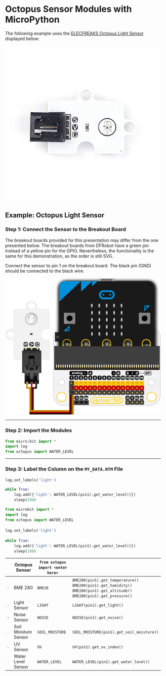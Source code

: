 # Octopus Sensor Modules with MicroPython

The following example uses the [ELECFREAKS Octopus Light Sensor](https://www.elecfreaks.com/octopus-water-level-sensor.html) displayed below:

![octopus-light-sensor](assets/octopus-light-sensor.png)

## Example: Octopus Light Sensor

### Step 1: Connect the Sensor to the Breakout Board

The breakout boards provided for this presentation may differ from the one presented below. The breakout boards from DFRobot have a green pin instead of a yellow pin for the GPIO. Nevertheless, the functionality is the same for this demonstration, as the order is still SVG.

Connect the sensor to pin 1 on the breakout board. The black pin (GND) should be connected to the black wire.

![micro:bit with Light Sensor](assets/microbit-octopus-light-sensor.png)

---

### Step 2: Import the Modules



```python
from micro:bit import *
import log
from octopus import WATER_LEVEL
```



---

### Step 3: Label the Column on the `MY_DATA.HTM` File

```python
log.set_labels('light')
```



```python
while True:
    log.add({'light': WATER_LEVEL(pin1).get_water_level()})
    sleep(100)
```



```python
from microbit import *
import log
from octopus import WATER_LEVEL

log.set_labels('light')

while True:
    log.add({'light': WATER_LEVEL(pin1).get_water_level()})
    sleep(100)
```



|                                                              | Octopus Sensor       | `from octopus import <enter here>` |                                                              |
| ------------------------------------------------------------ | -------------------- | ---------------------------------- | ------------------------------------------------------------ |
| <img src="assets/octopus-BME280-sensor.png" alt="octopus-BME280-sensor" style="zoom:25%;" /> | BME 280              | `BME20`                            | `BME280(pin1).get_temperature()`<br />`BME280(pin1).get_humidity()`<br />`BME280(pin1).get_altitude()`<br />`BME280(pin1).get_pressure()` |
| <img src="assets/octopus-light-sensor.png" alt="octopus-light-sensor" style="zoom:25%;" /> | Light Sensor         | `LIGHT`                            | `LIGHT(pin1).get_light()`                                    |
| <img src="assets/octopus-noise-sensor.png" alt="octopus-noise-sensor" style="zoom:25%;" /> | Noise Sensor         | `NOISE`                            | `NOISE(pin1).get_noise()`                                    |
| <img src="assets/octopus-soil-moisture-sensor.png" alt="octopus-noise-sensor" style="zoom:25%;" /> | Soil Moisture Sensor | `SOIL_MOISTURE`                    | `SOIL_MOISTURE(pin1).get_soil_moisture()`                    |
| <img src="assets/octopus-uv-sensor.png" alt="octopus-uv-sensor" style="zoom:25%;" /> | UV Sensor            | `UV`                               | `UV(pin1).get_uv_index()`                                    |
| <img src="assets/octopus-water-level-sensor.png" alt="octopus-water-level-sensor" style="zoom:25%;" /> | Water Level Sensor   | `WATER_LEVEL`                      | `WATER_LEVEL(pin1).get_water_level()`                        |

